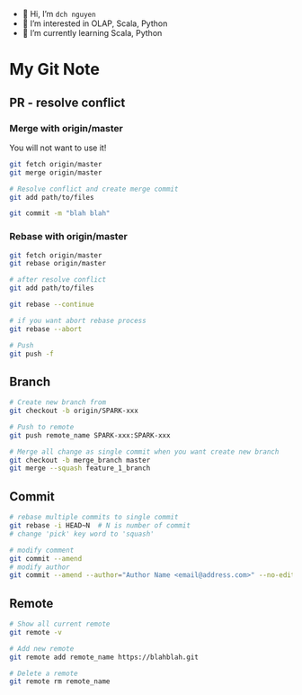 - 👋 Hi, I’m ```dch nguyen```
- 👀 I’m interested in OLAP, Scala, Python
- 🌱 I’m currently learning Scala, Python

# My Git Note

## PR - resolve conflict
### Merge with origin/master
You will not want to use it!
``` bash
git fetch origin/master
git merge origin/master

# Resolve conflict and create merge commit
git add path/to/files

git commit -m "blah blah"
```

### Rebase with origin/master
``` bash
git fetch origin/master
git rebase origin/master

# after resolve conflict
git add path/to/files

git rebase --continue

# if you want abort rebase process
git rebase --abort

# Push
git push -f
```

## Branch

``` bash
# Create new branch from
git checkout -b origin/SPARK-xxx

# Push to remote
git push remote_name SPARK-xxx:SPARK-xxx

```
``` bash
# Merge all change as single commit when you want create new branch
git checkout -b merge_branch master
git merge --squash feature_1_branch
```
## Commit
``` bash
# rebase multiple commits to single commit
git rebase -i HEAD~N  # N is number of commit
# change 'pick' key word to 'squash'
```
``` bash
# modify comment
git commit --amend
# modify author
git commit --amend --author="Author Name <email@address.com>" --no-edit
```
## Remote
``` bash
# Show all current remote
git remote -v
```
``` bash
# Add new remote
git remote add remote_name https://blahblah.git
```
``` bash
# Delete a remote
git remote rm remote_name
```




